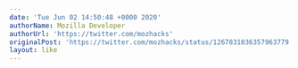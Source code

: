 ```yaml
---
date: 'Tue Jun 02 14:50:48 +0000 2020'
authorName: Mozilla Developer
authorUrl: 'https://twitter.com/mozhacks'
originalPost: 'https://twitter.com/mozhacks/status/1267831036357963779'
layout: like
---
```

